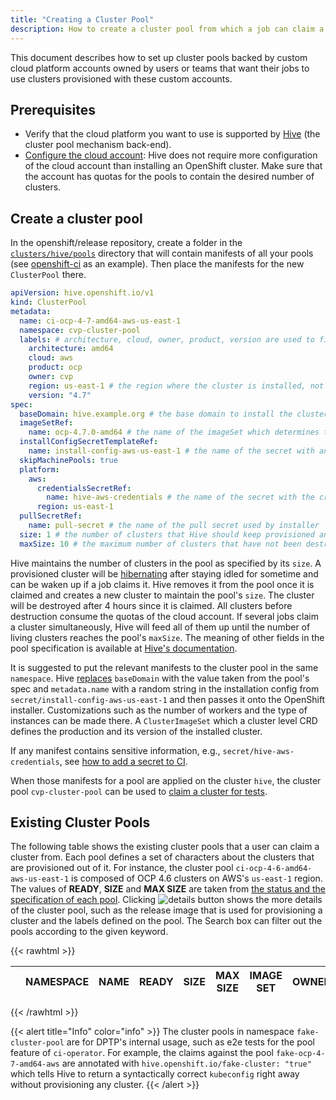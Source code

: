 ```yaml
---
title: "Creating a Cluster Pool"
description: How to create a cluster pool from which a job can claim a cluster.
---
```


This document describes how to set up cluster pools backed by custom cloud platform accounts owned by users or teams that want their jobs to use clusters provisioned with these custom accounts.

## Prerequisites

* Verify that the cloud platform you want to use is supported by [Hive](https://github.com/openshift/hive#supported-cloud-providers) (the cluster pool mechanism back-end).
* [Configure the cloud account](https://docs.openshift.com/container-platform/4.7/installing/installing-preparing.html): Hive does not require more configuration of the cloud account than installing an OpenShift cluster. Make sure that the account has quotas for the pools to contain the desired number of clusters.

## Create a cluster pool

In the openshift/release repository, create a folder in the [`clusters/hive/pools`](https://github.com/openshift/release/tree/master/clusters/hive/pools) directory that will contain manifests of all your pools (see [openshift-ci](https://github.com/openshift/release/tree/master/clusters/hive/pools/openshift-ci) as an example). Then place the manifests for the new `ClusterPool` there.

```yaml
apiVersion: hive.openshift.io/v1
kind: ClusterPool
metadata:
  name: ci-ocp-4-7-amd64-aws-us-east-1
  namespace: cvp-cluster-pool
  labels: # architecture, cloud, owner, product, version are used to filter out a pool when a job claims a cluster
    architecture: amd64
    cloud: aws
    product: ocp
    owner: cvp
    region: us-east-1 # the region where the cluster is installed, not yet used in label matching
    version: "4.7"
spec:
  baseDomain: hive.example.org # the base domain to install the cluster
  imageSetRef:
    name: ocp-4.7.0-amd64 # the name of the imageSet which determines the image to install the cluster
  installConfigSecretTemplateRef:
    name: install-config-aws-us-east-1 # the name of the secret with an installation config for the installer
  skipMachinePools: true
  platform:
    aws:
      credentialsSecretRef:
        name: hive-aws-credentials # the name of the secret with the credentials of the cloud account
      region: us-east-1
  pullSecretRef:
    name: pull-secret # the name of the pull secret used by installer
  size: 1 # the number of clusters that Hive should keep provisioned and waiting for use.
  maxSize: 10 # the maximum number of clusters that have not been destroyed.
```

Hive maintains the number of clusters in the pool as specified by its `size`. A provisioned cluster will be [hibernating](https://github.com/openshift/hive/blob/master/docs/hibernating-clusters.md) after staying idled for sometime and can be waken up if a job claims it. Hive removes it from the pool once it is claimed and creates a new cluster to maintain the pool's `size`. The cluster will be destroyed after 4 hours since it is claimed. All clusters before destruction consume the quotas of the cloud account. If several jobs claim a cluster simultaneously, Hive will feed all of them up until the number of living clusters reaches the pool's `maxSize`. The meaning of other fields in the pool specification is available at [Hive's documentation](https://pkg.go.dev/github.com/openshift/hive/apis@master/hive/v1#ClusterPool).

It is suggested to put the relevant manifests to the cluster pool in the same `namespace`. Hive [replaces](https://github.com/openshift/hive/blob/master/docs/clusterpools.md#install-config-template) `baseDomain` with the value taken from the pool's spec and `metadata.name` with a random string in the installation config from `secret/install-config-aws-us-east-1` and then passes it onto the OpenShift installer. Customizations such as the number of workers and the type of instances can be made there. A `ClusterImageSet` which a cluster level CRD defines the production and its version of the installed cluster.

If any manifest contains sensitive information, e.g., `secret/hive-aws-credentials`, see [how to add a secret to CI](/docs/how-tos/adding-a-new-secret-to-ci/).

When those manifests for a pool are applied on the cluster `hive`, the cluster pool `cvp-cluster-pool` can be used to [claim a cluster for tests](/docs/architecture/ci-operator/#testing-with-a-cluster-from-a-cluster-pool).

## Existing Cluster Pools

The following table shows the existing cluster pools that a user can claim a cluster from. Each pool defines a set of characters about the clusters that are provisioned out of it. For instance, the cluster pool `ci-ocp-4-6-amd64-aws-us-east-1` is composed of OCP 4.6 clusters on AWS's `us-east-1` region. The values of **READY**, **SIZE** and **MAX SIZE** are taken from [the status and the specification of each pool](https://pkg.go.dev/github.com/openshift/hive/apis@master/hive/v1#ClusterPool).  Clicking <img src="https://datatables.net/examples/resources/details_open.png" alt="details button"> shows the more details of the cluster pool, such as the release image that is used for provisioning a cluster and the labels defined on the pool. The Search box can filter out the pools according to the given keyword.

</script>
{{< rawhtml >}}

<table id="table_pools" class="display" style="width:100%">
    <thead>
        <tr>
            <th></th>
            <th>NAMESPACE</th>
            <th>NAME</th>
            <th>READY</th>
            <th>SIZE</th>
            <th>MAX SIZE</th>
            <th>IMAGE SET</th>
            <th>OWNER</th>
        </tr>
    </thead>
</table>
{{< /rawhtml >}}

{{< alert title="Info" color="info" >}}
The cluster pools in namespace `fake-cluster-pool` are for DPTP's internal usage, such as e2e tests for the pool feature of `ci-operator`. For example, the claims against the pool `fake-ocp-4-7-amd64-aws` are annotated with `hive.openshift.io/fake-cluster: "true"` which tells Hive to return a syntactically correct `kubeconfig` right away without provisioning any cluster.
{{< /alert >}}
